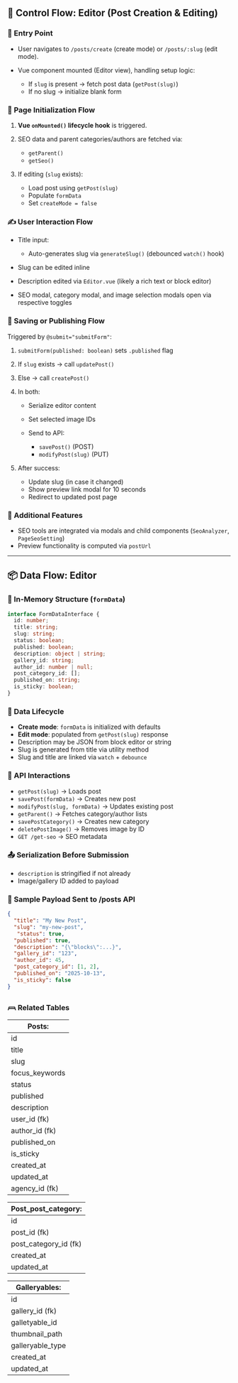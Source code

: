 
## 🔄 Control Flow: Editor (Post Creation & Editing)

### 🎯 Entry Point

* User navigates to `/posts/create` (create mode) or `/posts/:slug` (edit mode).
* Vue component mounted (Editor view), handling setup logic:

  * If `slug` is present → fetch post data (`getPost(slug)`)
  * If no slug → initialize blank form

### 🧭 Page Initialization Flow

1. **Vue `onMounted()` lifecycle hook** is triggered.
2. SEO data and parent categories/authors are fetched via:

   * `getParent()`
   * `getSeo()`
3. If editing (`slug` exists):

   * Load post using `getPost(slug)`
   * Populate `formData`
   * Set `createMode = false`

### ✍️ User Interaction Flow

* Title input:

  * Auto-generates slug via `generateSlug()` (debounced `watch()` hook)
* Slug can be edited inline
* Description edited via `Editor.vue` (likely a rich text or block editor)
* SEO modal, category modal, and image selection modals open via respective toggles

### 💾 Saving or Publishing Flow

Triggered by `@submit="submitForm"`:

1. `submitForm(published: boolean)` sets `.published` flag
2. If `slug` exists → call `updatePost()`
3. Else → call `createPost()`
4. In both:

   * Serialize editor content
   * Set selected image IDs
   * Send to API:

     * `savePost()` (POST)
     * `modifyPost(slug)` (PUT)
5. After success:

   * Update slug (in case it changed)
   * Show preview link modal for 10 seconds
   * Redirect to updated post page

### 🔁 Additional Features

* SEO tools are integrated via modals and child components (`SeoAnalyzer`, `PageSeoSetting`)
* Preview functionality is computed via `postUrl`

---

## 📦 Data Flow: Editor

### 📁 In-Memory Structure (`formData`)

```ts
interface FormDataInterface {
  id: number;
  title: string;
  slug: string;
  status: boolean;
  published: boolean;
  description: object | string;
  gallery_id: string;
  author_id: number | null;
  post_category_id: [];
  published_on: string;
  is_sticky: boolean;
}
```

### 🔧 Data Lifecycle

* **Create mode**: `formData` is initialized with defaults
* **Edit mode**: populated from `getPost(slug)` response
* Description may be JSON from block editor or string
* Slug is generated from title via utility method
* Slug and title are linked via `watch` + `debounce`

### 🔄 API Interactions

* `getPost(slug)` → Loads post
* `savePost(formData)` → Creates new post
* `modifyPost(slug, formData)` → Updates existing post
* `getParent()` → Fetches category/author lists
* `savePostCategory()` → Creates new category
* `deletePostImage()` → Removes image by ID
* `GET /get-seo` → SEO metadata

### 📤 Serialization Before Submission

* `description` is stringified if not already
* Image/gallery ID added to payload

### 🧾 Sample Payload Sent to /posts API

```json
{
  "title": "My New Post",
  "slug": "my-new-post",
   "status": true,
  "published": true,
  "description": "{\"blocks\":...}",
  "gallery_id": "123",
  "author_id": 45,
  "post_category_id": [1, 2],
  "published_on": "2025-10-13",
  "is_sticky": false
}
```

### 𓊳 Related Tables

|  Posts:  |
| -------------- |
| id |
| title |
| slug |
| focus_keywords |
| status |
| published |
| description |
| user_id (fk) |
| author_id (fk) |
| published_on |
| is_sticky |
| created_at |
| updated_at |
| agency_id (fk) |

| Post_post_category: |
| -------------- |
| id |
| post_id (fk) |
| post_category_id (fk) |
| created_at |
| updated_at |

| Galleryables: |
| -------------- |
| id |
| gallery_id (fk) |
| galletyable_id |
| thumbnail_path |
| galleryable_type |
| created_at |
| updated_at |


